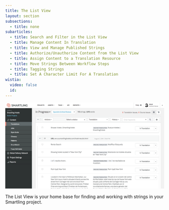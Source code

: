 ```yaml
---
title: The List View
layout: section
subsections:
  - title: none
subarticles:
  - title: Search and Filter in the List View
  - title: Manage Content In Translation
  - title: View and Manage Published Strings
  - title: Authorize/Unauthorize Content from the List View
  - title: Assign Content to a Translation Resource
  - title: Move Strings Between Workflow Steps
  - title: Tagging Strings
  - title: Set A Character Limit For A Translation
wistia:
  video: false
  id:
---
```


![](/uploads/versions/smartling---translations-management--smartling-hotels----x----1338-726x---.png)

The List View is your home base for finding and working with strings in your Smartling project.